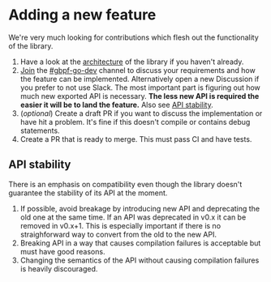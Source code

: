 # Adding a new feature

We're very much looking for contributions which flesh out the functionality of
the library.

1. Have a look at the [architecture](architecture.md) of the library if you
   haven't already.
2. [Join](https://gbpf.io/slack) the
   [#gbpf-go-dev](https://khulnasoft.slack.com/messages/gbpf-go-dev) channel to
   discuss your requirements and how the feature can be implemented.
   Alternatively open a new Discussion if you prefer to not use Slack.
   The most important part is figuring out how much new exported API is necessary.
   **The less new API is required the easier it will be to land the feature.**
   Also see [API stability](#api-stability).
3. (*optional*) Create a draft PR if you want to discuss the implementation or have hit a problem. It's fine if this doesn't compile or contains debug statements.
4. Create a PR that is ready to merge. This must pass CI and have tests.

## API stability

There is an emphasis on compatibility even though the library doesn't guarantee
the stability of its API at the moment.

1. If possible, avoid breakage by introducing new API and deprecating the old one
   at the same time. If an API was deprecated in v0.x it can be removed in v0.x+1.
   This is especially important if there is no straighforward way to convert
   from the old to the new API.
2. Breaking API in a way that causes compilation failures is acceptable but must
   have good reasons.
3. Changing the semantics of the API without causing compilation failures is
   heavily discouraged.
